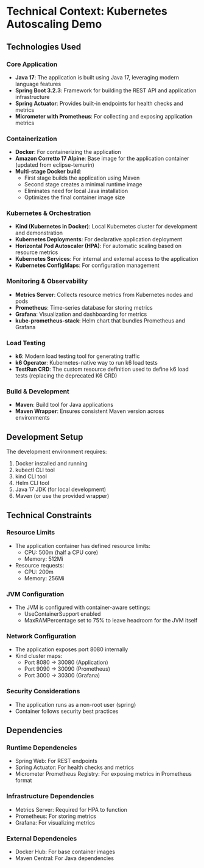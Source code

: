 # Technical Context: Kubernetes Autoscaling Demo

## Technologies Used

### Core Application
- **Java 17**: The application is built using Java 17, leveraging modern language features
- **Spring Boot 3.2.3**: Framework for building the REST API and application infrastructure
- **Spring Actuator**: Provides built-in endpoints for health checks and metrics
- **Micrometer with Prometheus**: For collecting and exposing application metrics

### Containerization
- **Docker**: For containerizing the application
- **Amazon Corretto 17 Alpine**: Base image for the application container (updated from eclipse-temurin)
- **Multi-stage Docker build**: 
  - First stage builds the application using Maven
  - Second stage creates a minimal runtime image
  - Eliminates need for local Java installation
  - Optimizes the final container image size

### Kubernetes & Orchestration
- **Kind (Kubernetes in Docker)**: Local Kubernetes cluster for development and demonstration
- **Kubernetes Deployments**: For declarative application deployment
- **Horizontal Pod Autoscaler (HPA)**: For automatic scaling based on resource metrics
- **Kubernetes Services**: For internal and external access to the application
- **Kubernetes ConfigMaps**: For configuration management

### Monitoring & Observability
- **Metrics Server**: Collects resource metrics from Kubernetes nodes and pods
- **Prometheus**: Time-series database for storing metrics
- **Grafana**: Visualization and dashboarding for metrics
- **kube-prometheus-stack**: Helm chart that bundles Prometheus and Grafana

### Load Testing
- **k6**: Modern load testing tool for generating traffic
- **k6 Operator**: Kubernetes-native way to run k6 load tests
- **TestRun CRD**: The custom resource definition used to define k6 load tests (replacing the deprecated K6 CRD)

### Build & Development
- **Maven**: Build tool for Java applications
- **Maven Wrapper**: Ensures consistent Maven version across environments

## Development Setup
The development environment requires:
1. Docker installed and running
2. kubectl CLI tool
3. kind CLI tool
4. Helm CLI tool
5. Java 17 JDK (for local development)
6. Maven (or use the provided wrapper)

## Technical Constraints

### Resource Limits
- The application container has defined resource limits:
  - CPU: 500m (half a CPU core)
  - Memory: 512Mi
- Resource requests:
  - CPU: 200m
  - Memory: 256Mi

### JVM Configuration
- The JVM is configured with container-aware settings:
  - UseContainerSupport enabled
  - MaxRAMPercentage set to 75% to leave headroom for the JVM itself

### Network Configuration
- The application exposes port 8080 internally
- Kind cluster maps:
  - Port 8080 -> 30080 (Application)
  - Port 9090 -> 30090 (Prometheus)
  - Port 3000 -> 30300 (Grafana)

### Security Considerations
- The application runs as a non-root user (spring)
- Container follows security best practices

## Dependencies

### Runtime Dependencies
- Spring Web: For REST endpoints
- Spring Actuator: For health checks and metrics
- Micrometer Prometheus Registry: For exposing metrics in Prometheus format

### Infrastructure Dependencies
- Metrics Server: Required for HPA to function
- Prometheus: For storing metrics
- Grafana: For visualizing metrics

### External Dependencies
- Docker Hub: For base container images
- Maven Central: For Java dependencies

